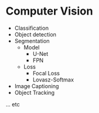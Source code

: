 # Computer Vision

* Classification
* Object detection
* Segmentation
  * Model
    * U-Net
    * FPN
  * Loss
    * Focal Loss
    * Lovasz-Softmax
* Image Captioning
* Object Tracking

 ... etc
